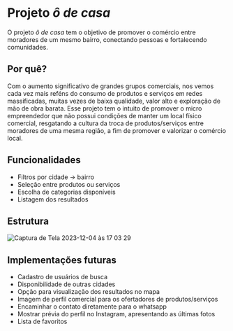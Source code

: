 
# Projeto *ô de casa*

O projeto *ô de casa* tem o objetivo de promover o comércio entre moradores de um mesmo bairro, conectando pessoas e fortalecendo comunidades.

## Por quê?

Com o aumento significativo de grandes grupos comerciais, nos vemos cada vez mais reféns do consumo de produtos e serviços em redes massificadas, muitas vezes de baixa qualidade, valor alto e exploração de mão de obra barata. Esse projeto tem o intuito de promover o micro empreendedor que não possui condições de manter um local físico comercial, resgatando a cultura da troca de produtos/serviços entre moradores de uma mesma região, a fim de promover e valorizar o comércio local.

## Funcionalidades

- Filtros por cidade -> bairro
- Seleção entre produtos ou serviços
- Escolha de categorias disponíveis
- Listagem dos resultados

## Estrutura

![Captura de Tela 2023-12-04 às 17 03 29](https://github.com/osikmelina/o-de-casa/assets/107154514/6d4f3a3a-790c-4f2d-a1d7-75edf02b5947)

## Implementações futuras

- Cadastro de usuários de busca
- Disponibilidade de outras cidades
- Opção para visualização dos resultados no mapa
- Imagem de perfil comercial para os ofertadores de produtos/serviços
- Encaminhar o contato diretamente para o whatsapp
- Mostrar prévia do perfil no Instagram, apresentando as últimas fotos
- Lista de favoritos
